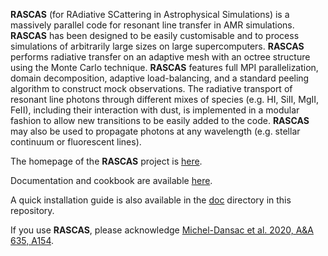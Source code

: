 **RASCAS** (for RAdiative SCattering in Astrophysical Simulations) is a massively parallel code for resonant line transfer in AMR simulations. **RASCAS** has been designed to be easily customisable and to process simulations of arbitrarily large sizes on large supercomputers. **RASCAS** performs radiative transfer on an adaptive mesh with an octree structure using the Monte Carlo technique. **RASCAS** features full MPI parallelization, domain decomposition, adaptive load-balancing, and a standard peeling algorithm to construct mock observations. The radiative transport of resonant line photons through different mixes of species (e.g. HI, SiII, MgII, FeII), including their interaction with dust, is implemented in a modular fashion to allow new transitions to be easily added to the code. **RASCAS** may also be used to propagate photons at any wavelength (e.g. stellar continuum or fluorescent lines).

The homepage of the **RASCAS** project is [here](http://rascas.univ-lyon1.fr). 

Documentation and cookbook are available [here](http://rascas.univ-lyon1.fr/doc/indexdoc.html).

A quick installation guide is also available in the [doc](https://git-cral.univ-lyon1.fr/rascas/rascas/-/tree/develop/doc/README.md) directory in this repository. 

If you use **RASCAS**, please acknowledge [Michel-Dansac et al. 2020, A&A 635, A154](https://www.aanda.org/articles/aa/abs/2020/03/aa34961-18/aa34961-18.html).


